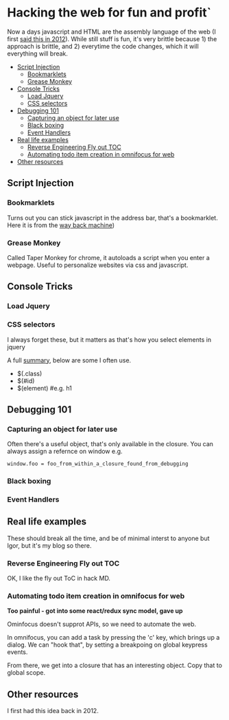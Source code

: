 # Hacking the web for fun and profit`

Now a days javascript and HTML are the assembly language of the web (I first [said this in 2012](http://ig2600.blogspot.com/2012/05/assembly-to-javascript-tsrs-to.html)). While still stuff is fun, it's very brittle because 1) the approach is brittle, and 2) everytime the code changes, which it will everything will break.

<!-- vim-markdown-toc GFM -->

- [Script Injection](#script-injection)
  - [Bookmarklets](#bookmarklets)
  - [Grease Monkey](#grease-monkey)
- [Console Tricks](#console-tricks)
  - [Load Jquery](#load-jquery)
  - [CSS selectors](#css-selectors)
- [Debugging 101](#debugging-101)
  - [Capturing an object for later use](#capturing-an-object-for-later-use)
  - [Black boxing](#black-boxing)
  - [Event Handlers](#event-handlers)
- [Real life examples](#real-life-examples)
  - [Reverse Engineering Fly out TOC](#reverse-engineering-fly-out-toc)
  - [Automating todo item creation in omnifocus for web](#automating-todo-item-creation-in-omnifocus-for-web)
- [Other resources](#other-resources)

<!-- vim-markdown-toc -->

## Script Injection

### Bookmarklets

Turns out you can stick javascript in the address bar, that's a bookmarklet. Here it is from the [way back machine](http://ig2600.blogspot.com/2012/05/assembly-to-javascript-tsrs-to.html))

### Grease Monkey

Called Taper Monkey for chrome, it autoloads a script when you enter a webpage. Useful to personalize websites via css and javascript.

## Console Tricks

### Load Jquery

### CSS selectors

I always forget these, but it matters as that's how you select elements in jquery

A full [summary](https://www.w3schools.com/cssref/css_selectors.asp), below are some I often use.

- \$(.class)
- \$(#id)
- \$(element) #e.g. h1

## Debugging 101

### Capturing an object for later use

Often there's a useful object, that's only available in the closure. You can always assign a refernce on window e.g.

    window.foo = foo_from_within_a_closure_found_from_debugging

### Black boxing

### Event Handlers

## Real life examples

These should break all the time, and be of minimal interst to anyone but Igor, but it's my blog so there.

### Reverse Engineering Fly out TOC

OK, I like the fly out ToC in hack MD.

### Automating todo item creation in omnifocus for web

**Too painful - got into some react/redux sync model, gave up**

Ominfocus doesn't supprot APIs, so we need to automate the web.

In omnifocus, you can add a task by pressing the 'c' key, which brings up a dialog. We can "hook that", by setting a breakpoing on global keypress events.

From there, we get into a closure that has an interesting object. Copy that to global scope.

## Other resources

I first had this idea back in 2012.
